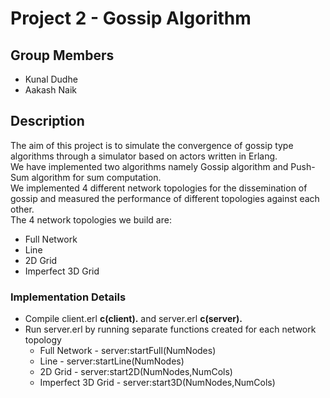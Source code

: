 # Project 2 - Gossip Algorithm

## Group Members

<ul>
  <li>Kunal Dudhe</li>
  <li>Aakash Naik</li>
</ul>

## Description

The aim of this project is to simulate the convergence of gossip type algorithms through a simulator based on actors written in Erlang.<br>
We have implemented two algorithms namely Gossip algorithm and Push-Sum algorithm for sum computation.<br>
We implemented 4 different network topologies for the dissemination of gossip and measured the performance of different topologies against each other.<br>
The 4 network topologies we build are: <br>
<ul>
  <li> Full Network </li>
  <li> Line </li>
  <li> 2D Grid </li>
  <li> Imperfect 3D Grid </li>
</ul>

### Implementation Details

<ul>
  <li>Compile client.erl <b>c(client).</b> and server.erl <b>c(server).</b></li>
  <li>Run server.erl by running separate functions created for each network topology
      <ul>
        <li> Full Network - server:startFull(NumNodes)</li>
        <li> Line - server:startLine(NumNodes)</li>
        <li> 2D Grid - server:start2D(NumNodes,NumCols)</li>
        <li> Imperfect 3D Grid - server:start3D(NumNodes,NumCols)</li>
      </ul>
  </li> 
</ul>
